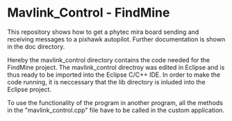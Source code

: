 # Mavlink_Control - FindMine

This repository shows how to get a phytec mira board sending and receiving messages to a pixhawk autopilot. Further documentation is shown in the doc directory.

Hereby the mavlink_control directory contains the code needed for the FindMine project. The mavlink_control directroy was edited in Eclipse and is thus ready to be imported into the Eclipse C/C++ IDE. In order to make the code running, it is neccessary that the lib directory is inluded into the Eclipse project.

To use the functionality of the program in another program, all the methods in the "mavlink_control.cpp" file have to be called in the custom application.

